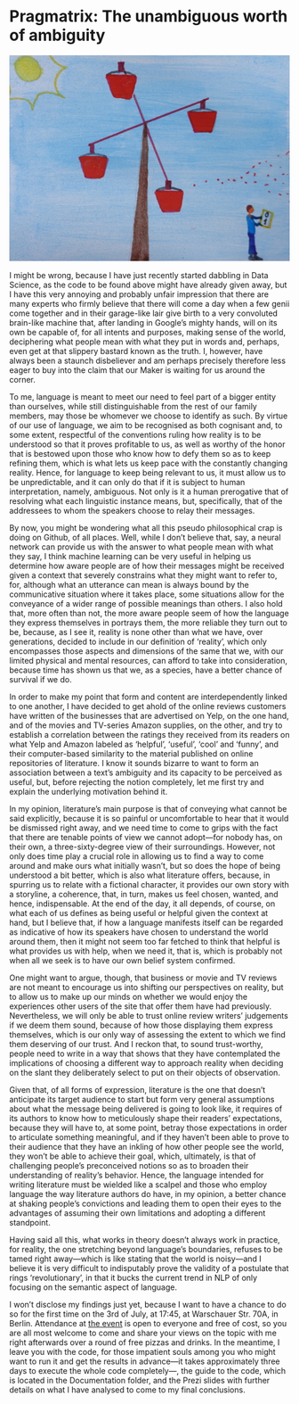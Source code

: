 # Pragmatrix: The unambiguous worth of ambiguity

![Of windmills and other hallucinogens](pragmatrix.jpg)


I might be wrong, because I have just recently started dabbling in Data Science, as the code to be found above might have already given away, but I have this very annoying and probably unfair impression that there are many experts who firmly believe that there will come a day when a few genii come together and in their garage-like lair give birth to a very convoluted brain-like machine that, after landing in Google’s mighty hands, will on its own be capable of, for all intents and purposes, making sense of the world, deciphering what people mean with what they put in words and, perhaps, even get at that slippery bastard known as the truth. I, however, have always been a staunch disbeliever and am perhaps precisely therefore less eager to buy into the claim that our Maker is waiting for us around the corner.

To me, language is meant to meet our need to feel part of a bigger entity than ourselves, while still distinguishable from the rest of our family members, may those be whomever we choose to identify as such. By virtue of our use of language, we aim to be recognised as both cognisant and, to some extent, respectful of the conventions ruling how reality is to be understood so that it proves profitable to us, as well as worthy of the honor that is bestowed upon those who know how to defy them so as to keep refining them, which is what lets us keep pace with the constantly changing reality. Hence, for language to keep being relevant to us, it must allow us to be unpredictable, and it can only do that if it is subject to human interpretation, namely, ambiguous. Not only is it a human prerogative that of resolving what each linguistic instance means, but, specifically, that of the addressees to whom the speakers choose to relay their messages.

By now, you might be wondering what all this pseudo philosophical crap is doing on Github, of all places. Well, while I don’t believe that, say, a neural network can provide us with the answer to what people mean with what they say, I think machine learning can be very useful in helping us determine how aware people are of how their messages might be received given a context that severely constrains what they might want to refer to, for, although what an utterance can mean is always bound by the communicative situation where it takes place, some situations allow for the conveyance of a wider range of possible meanings than others. I also hold that, more often than not, the more aware people seem of how the language they express themselves in portrays them, the more reliable they turn out to be, because, as I see it, reality is none other than what we have, over generations, decided to include in our definition of ‘reality’, which only encompasses those aspects and dimensions of the same that we, with our limited physical and mental resources, can afford to take into consideration, because time has shown us that we, as a species, have a better chance of survival if we do.

In order to make my point that form and content are interdependently linked to one another, I have decided to get ahold of the online reviews customers have written of the businesses that are advertised on Yelp, on the one hand, and of the movies and TV-series Amazon supplies, on the other, and try to establish a correlation between the ratings they received from its readers on what Yelp and Amazon labeled as ‘helpful’, ‘useful’, ‘cool’ and ‘funny’, and their computer-based similarity to the material published on online repositories of literature. I know it sounds bizarre to want to form an association between a text’s ambiguity and its capacity to be perceived as useful, but, before rejecting the notion completely, let me first try and explain the underlying motivation behind it.

In my opinion, literature’s main purpose is that of conveying what cannot be said explicitly, because it is so painful or uncomfortable to hear that it would be dismissed right away, and we need time to come to grips with the fact that there are tenable points of view we cannot adopt—for nobody has, on their own, a three-sixty-degree view of their surroundings. However, not only does time play a crucial role in allowing us to find a way to come around and make ours what initially wasn’t, but so does the hope of being understood a bit better, which is also what literature offers, because, in spurring us to relate with a fictional character, it provides our own story with a storyline, a coherence, that, in turn, makes us feel chosen, wanted, and hence, indispensable. At the end of the day, it all depends, of course, on what each of us defines as being useful or helpful given the context at hand, but I believe that, if how a language manifests itself can be regarded as indicative of how its speakers have chosen to understand the world around them, then it might not seem too far fetched to think that helpful is what provides us with help, when we need it, that is, which is probably not when all we seek is to have our own belief system confirmed.

One might want to argue, though, that business or movie and TV reviews are not meant to encourage us into shifting our perspectives on reality, but to allow us to make up our minds on whether we would enjoy the experiences other users of the site that offer them have had previously. Nevertheless, we will only be able to trust online review writers’ judgements if we deem them sound, because of how those displaying them express themselves, which is our only way of assessing the extent to which we find them deserving of our trust. And I reckon that, to sound trust-worthy, people need to write in a way that shows that they have contemplated the implications of choosing a different way to approach reality when deciding on the slant they deliberately select to put on their objects of observation.

Given that, of all forms of expression, literature is the one that doesn’t anticipate its target audience to start but form very general assumptions about what the message being delivered is going to look like, it requires of its authors to know how to meticulously shape their readers’ expectations, because they will have to, at some point, betray those expectations in order to articulate something meaningful, and if they haven’t been able to prove to their audience that they have an inkling of how other people see the world, they won’t be able to achieve their goal, which, ultimately, is that of challenging people’s preconceived notions so as to broaden their understanding of reality’s behavior. Hence, the language intended for writing literature must be wielded like a scalpel and those who employ language the way literature authors do have, in my opinion, a better chance at shaking people’s convictions and leading them to open their eyes to the advantages of assuming their own limitations and adopting a different standpoint.

Having said all this, what works in theory doesn’t always work in practice, for reality, the one  stretching beyond language’s boundaries, refuses to be tamed right away—which is like stating that the world is noisy—and I believe it is very difficult to indisputably prove the validity of a postulate that rings ‘revolutionary’, in that it bucks the current trend in NLP of only focusing on the semantic aspect of language.

I won’t disclose my findings just yet, because I want to have a chance to do so for the first time on the 3rd of July, at 17:45, at Warschauer Str. 70A, in Berlin. Attendance at [the event](https://www.meetup.com/es/Data-Science-Community-Day/events/251477730/) is open to everyone and free of cost, so you are all most welcome to come and share your views on the topic with me right afterwards over a round of free pizzas and drinks. In the meantime, I leave you with the code, for those impatient souls among you who might want to run it and get the results in advance—it takes approximately three days to execute the whole code completely—, the guide to the code, which is located in the Documentation folder, and the Prezi slides with further details on what I have analysed to come to my final conclusions.
